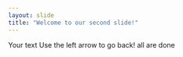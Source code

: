 ```yaml
---
layout: slide
title: "Welcome to our second slide!"
---
```

Your text
Use the left arrow to go back!
all are done
